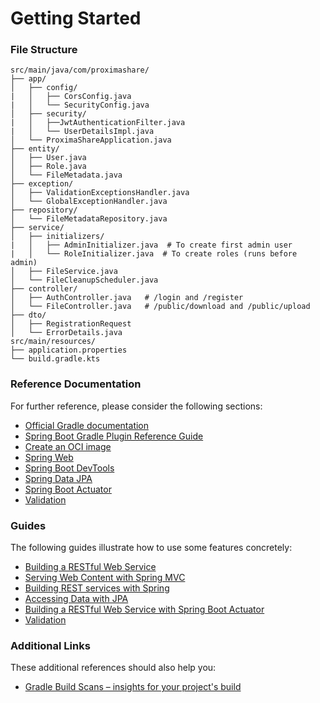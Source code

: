 # Getting Started

### File Structure
```
src/main/java/com/proximashare/
├── app/
│   ├── config/
|   │   ├── CorsConfig.java
|   │   └── SecurityConfig.java
│   ├── security/
|   │   ├──JwtAuthenticationFilter.java
|   │   └── UserDetailsImpl.java
│   └── ProximaShareApplication.java
├── entity/
│   ├── User.java
│   ├── Role.java
│   └── FileMetadata.java
├── exception/
│   ├── ValidationExceptionsHandler.java
│   └── GlobalExceptionHandler.java
├── repository/
│   └── FileMetadataRepository.java
├── service/
│   ├── initializers/
|   │   ├── AdminInitializer.java  # To create first admin user
|   │   └── RoleInitializer.java  # To create roles (runs before admin)
│   ├── FileService.java
│   └── FileCleanupScheduler.java
├── controller/
│   ├── AuthController.java   # /login and /register
│   └── FileController.java   # /public/download and /public/upload
├── dto/
│   ├── RegistrationRequest
│   └── ErrorDetails.java
src/main/resources/
├── application.properties
└── build.gradle.kts
```

### Reference Documentation
For further reference, please consider the following sections:

* [Official Gradle documentation](https://docs.gradle.org)
* [Spring Boot Gradle Plugin Reference Guide](https://docs.spring.io/spring-boot/3.3.13/gradle-plugin)
* [Create an OCI image](https://docs.spring.io/spring-boot/3.3.13/gradle-plugin/packaging-oci-image.html)
* [Spring Web](https://docs.spring.io/spring-boot/3.3.13/reference/web/servlet.html)
* [Spring Boot DevTools](https://docs.spring.io/spring-boot/3.3.13/reference/using/devtools.html)
* [Spring Data JPA](https://docs.spring.io/spring-boot/3.3.13/reference/data/sql.html#data.sql.jpa-and-spring-data)
* [Spring Boot Actuator](https://docs.spring.io/spring-boot/3.3.13/reference/actuator/index.html)
* [Validation](https://docs.spring.io/spring-boot/3.3.13/reference/io/validation.html)

### Guides
The following guides illustrate how to use some features concretely:

* [Building a RESTful Web Service](https://spring.io/guides/gs/rest-service/)
* [Serving Web Content with Spring MVC](https://spring.io/guides/gs/serving-web-content/)
* [Building REST services with Spring](https://spring.io/guides/tutorials/rest/)
* [Accessing Data with JPA](https://spring.io/guides/gs/accessing-data-jpa/)
* [Building a RESTful Web Service with Spring Boot Actuator](https://spring.io/guides/gs/actuator-service/)
* [Validation](https://spring.io/guides/gs/validating-form-input/)

### Additional Links
These additional references should also help you:

* [Gradle Build Scans – insights for your project's build](https://scans.gradle.com#gradle)


